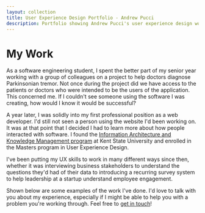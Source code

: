 ```yaml
---
layout: collection
title: User Experience Design Portfolio - Andrew Pucci
description: Portfolio showing Andrew Pucci's user experience design work.
---
```

# My Work

As a software engineering student, I spent the better part of my senior year working with a group of colleagues on a project to help doctors diagnose Parkinsonian tremor. Not once during the project did we have access to the patients or doctors who were intended to be the users of the application. This concerned me. If I couldn't see someone using the software I was creating, how would I know it would be successful?

A year later, I was solidly into my first professional position as a web developer. I'd still not seen a person using the website I'd been working on. It was at that point that I decided I had to learn more about how people interacted with software. I found the [Information Architecture and Knowledge Management program](https://www.kent.edu/iSchool/user-experience-design) at Kent State University and enrolled in the Masters program in User Experience Design.

I've been putting my UX skills to work in many different ways since then, whether it was interviewing business stakeholders to understand the questions they'd had of their data to introducing a recurring survey system to help leadership at a startup understand employee engagement.

Shown below are some examples of the work I've done. I'd love to talk with you about my experience, especially if I might be able to help you with a problem you're working through. Feel free to [get in touch](mailto:hi@andrewpucci.com)!
